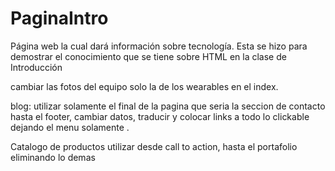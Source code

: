 # PaginaIntro
Página web la cual dará información sobre tecnología. Esta se hizo para demostrar el conocimiento que se tiene sobre HTML en la clase de Introducción




cambiar las fotos del equipo solo la de los wearables en el index.

 blog:
 utilizar solamente el final de la pagina que seria la seccion de contacto hasta el footer, cambiar datos, traducir y colocar links a todo lo clickable dejando el menu solamente . 



 Catalogo de productos 
utilizar desde call to action, hasta el portafolio eliminando lo demas 

